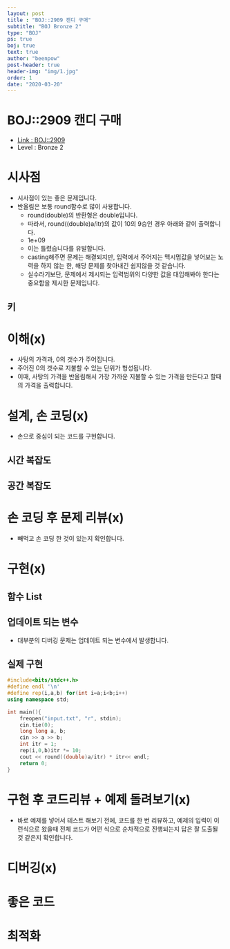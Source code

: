```yaml
---
layout: post
title : "BOJ::2909 캔디 구매"
subtitle: "BOJ Bronze 2"
type: "BOJ"
ps: true
boj: true
text: true
author: "beenpow"
post-header: true
header-img: "img/1.jpg"
order: 1
date: "2020-03-20"
---
```



# BOJ::2909 캔디 구매
- [Link : BOJ::2909](https://www.acmicpc.net/problem/2909)
- Level : Bronze 2

# 시사점
- 시사점이 있는 좋은 문제입니다.
- 반올림은 보통 round함수로 많이 사용합니다.
  - round(double)의 반환형은 double입니다.
  - 따라서, round((double)a/itr)의 값이 10의 9승인 경우 아래와 같이 출력합니다.
  - 1e+09 
  - 이는 틀렸습니다를 유발합니다.
  - casting해주면 문제는 해결되지만, 입력에서 주어지는 맥시멈값을 넣어보는 노력을 하지 않는 한, 해당
    문제를 찾아내긴 쉽지않을 것 같습니다.
  - 실수라기보단, 문제에서 제시되는 입력범위의 다양한 값을 대입해봐야 한다는 중요함을 제시한
    문제입니다.

## 키

# 이해(x)
- 사탕의 가격과, 0의 갯수가 주어집니다.
- 주어진 0의 갯수로 지불할 수 있는 단위가 형성됩니다.
- 이때, 사탕의 가격을 반올림해서 가장 가까운 지불할 수 있는 가격을 만든다고 할때의 가격을
  출력합니다.

# 설계, 손 코딩(x)
- 손으로 중심이 되는 코드를 구현합니다.

## 시간 복잡도

## 공간 복잡도

# 손 코딩 후 문제 리뷰(x)
- 빼먹고 손 코딩 한 것이 있는지 확인합니다.

# 구현(x)

## 함수 List 

## 업데이트 되는 변수
- 대부분의 디버깅 문제는 업데이트 되는 변수에서 발생합니다.

## 실제 구현 

```cpp
#include<bits/stdc++.h>
#define endl '\n'
#define rep(i,a,b) for(int i=a;i<b;i++)
using namespace std;

int main(){
    freopen("input.txt", "r", stdin);
    cin.tie(0);
    long long a, b;
    cin >> a >> b;
    int itr = 1;
    rep(i,0,b)itr *= 10;
    cout << round((double)a/itr) * itr<< endl;
    return 0;
}
```

# 구현 후 코드리뷰 + 예제 돌려보기(x)
- 바로 예제를 넣어서 테스트 해보기 전에, 코드를 한 번 리뷰하고, 예제의 입력이 이런식으로 왔을때
  전체 코드가 어떤 식으로 순차적으로 진행되는지 답은 잘 도출될 것 같은지 확인합니다.

# 디버깅(x)

# 좋은 코드

# 최적화
